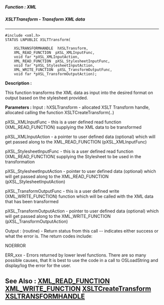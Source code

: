 ##### Function : XML
##### XSLTTransform - Transform XML data
---
```
#include <xml.h>
STATUS LNPUBLIC XSLTTransform(

	XSLTRANSFORMHANDLE  hXSLTransform,
	XML_READ_FUNCTION  pXSL_XMLInputFunc,
	void far *pXSL_XMLInputAction,
	XML_READ_FUNCTION  pXSL_StylesheetInputFunc,
	void far *pXSL_StylesheetInputAction,
	XML_WRITE_FUNCTION  pXSL_TransformOutputFunc,
	void far *pXSL_TransformOutputAction);
```
**Description :**

This function transforms the XML data as input into the desired format on 
output based on the stylesheet provided.

**Parameters :**
Input :
hXSLTransform  -  allocated XSLT Transform  handle, allocated calling the function XSLTCreateTransform(..)


pXSL_XMLInputFunc  -  this is a user defined read function (XML_READ_FUNCTION) supplying the XML data to be transformed

pXSL_XMLInputAction  -  a pointer to user defined data (optional) which will get passed along to the XML_READ_FUNCTION (pXSL_XMLInputFunc)

pXSL_StylesheetInputFunc  -  this is a user defined read function (XML_READ_FUNCTION( supplying the Stylesheet to be used in the transformation

pXSL_StylesheetInputAction  -   pointer to user defined data (optional) which will get passed along to the XML_READ_FUNCTION (pXSL_StylesheetInputAction)

pXSL_TransformOutputFunc  -  this is a user defined write (XML_WRITE_FUNCTION) function which will be called with the XML data that has been transformed 

pXSL_TransformOutputAction  -  pointer to user defined data (optional) which will get passed along to the XML_WRITE_FUNCTION (pXSL_TransformOutputAction)

Output :
(routine)  -  Return status from this call -- indicates either success or what the error is. The return codes include:

NOERROR 

ERR_xxx - Errors returned by lower level functions.  There are so many possible causes, that It is best to use the code in a call to OSLoadString and display/log the error for the user.



**See Also :**
[XML_READ_FUNCTION](/reference/Data/XML_READ_FUNCTION)
[XML_WRITE_FUNCTION](/reference/Data/XML_WRITE_FUNCTION)
[XSLTCreateTransform](/reference/Func/XSLTCreateTransform)
[XSLTRANSFORMHANDLE](/reference/Data/XSLTRANSFORMHANDLE)
---
